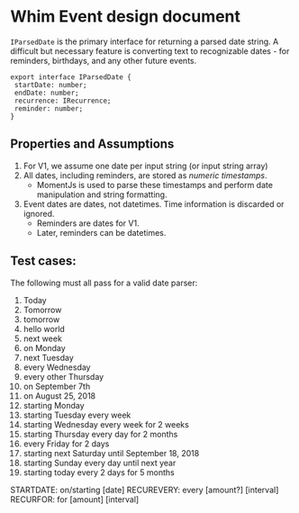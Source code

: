 # Whim Event design document
 
 `IParsedDate` is the primary interface for returning a parsed date string. A difficult but necessary feature is converting text to recognizable dates - for reminders, birthdays, and any other future events.

 ```
 export interface IParsedDate {
  startDate: number;
  endDate: number;
  recurrence: IRecurrence;
  reminder: number;
}
 ```

 ## Properties and Assumptions
 
1) For V1, we assume one date per input string (or input string array)
2) All dates, including reminders, are stored as *numeric timestamps*.
    - MomentJs is used to parse these timestamps and perform date manipulation and string formatting.
 3) Event dates are dates, not datetimes. Time information is discarded or ignored.
     - Reminders are dates for V1.
     - Later, reminders can be datetimes.
 
 
 ## Test cases:

 The following must all pass for a valid date parser:
 1. Today
 2. Tomorrow
 3. tomorrow
 4. hello world
 5. next week
 6. on Monday
 7. next Tuesday
 8. every Wednesday
 9. every other Thursday
 10. on September 7th
 11. on August 25, 2018
 12. starting Monday
 13. starting Tuesday every week
 14. starting Wednesday every week for 2 weeks
 15. starting Thursday every day for 2 months
 16. every Friday for 2 days
 17. starting next Saturday until September 18, 2018
 18. starting Sunday every day until next year
 19. starting today every 2 days for 5 months

 STARTDATE: on/starting [date]
 RECUREVERY: every [amount?] [interval]
 RECURFOR: for [amount] [interval] 
